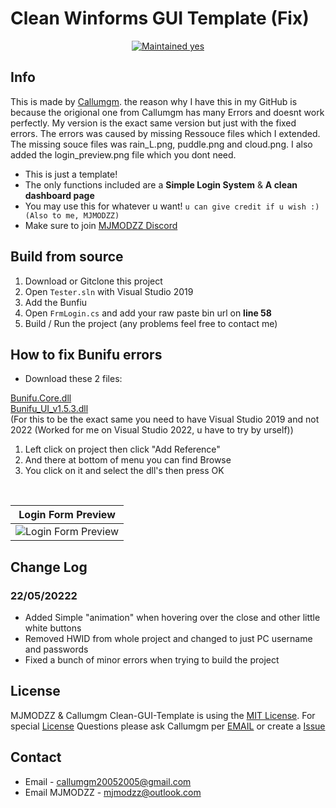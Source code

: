 # Clean Winforms GUI Template (Fix)

<p align="center">
  <a href="https://github.com/MJMODZZ/Clean-GUI-Template-Fix/graphs/commit-activity">
    <img src="https://img.shields.io/badge/maintained-very little-success?style=flat-square" alt="Maintained yes" />
  </a>
</p>

## Info
This is made by [Callumgm](https://github.com/Callumgm/Cookies-Clean-GUI-Base/). the reason why I have this in my GitHub is because the origional one from Callumgm has many Errors and doesnt work perfectly. My version is the exact same version but just with the fixed errors. The errors was caused by missing Ressouce files which I extended. The missing souce files was rain_L.png, puddle.png and cloud.png. I also added the login_preview.png file which you dont need.

- This is just a template!
- The only functions included are a **Simple Login System** & **A clean dashboard page**
- You may use this for whatever u want! `u can give credit if u wish :) (Also to me, MJMODZZ) `
- Make sure to join [MJMODZZ Discord](https://dsc.gg/mjmodzz)

## Build from source
1. Download or Gitclone this project
2. Open `Tester.sln` with Visual Studio 2019
3. Add the Bunfiu
3. Open `FrmLogin.cs` and add your raw paste bin url on **line 58**
4. Build / Run the project (any problems feel free to contact me)

## How to fix Bunifu errors
- Download these 2 files:

[Bunifu.Core.dll](https://github.com/MJMODZZ/Clean-GUI-Template-Fix/raw/main/Bunifu%20DLLs/Bunifu.Core.dll)
<br>
[Bunifu_UI_v1.5.3.dll](https://github.com/MJMODZZ/Clean-GUI-Template-Fix/raw/main/Bunifu%20DLLs/Bunifu_UI_v1.5.3.dll)
<br>
(For this to be the exact same you need to have Visual Studio 2019 and not 2022 (Worked for me on Visual Studio 2022, u have to try by urself))
<br>
1. Left click on project then click "Add Reference"
2. And there at bottom of menu you can find Browse
3. You click on it and select the dll's then press OK

<br>

| Login Form Preview | 
| ------------- | 
| ![Login Form Preview](https://media.discordapp.net/attachments/977051840367693834/983849257280888932/unknown.png) |

## Change Log
### 22/05/20222
- Added Simple "animation" when hovering over the close and other little white buttons
- Removed HWID from whole project and changed to just PC username and passwords
- Fixed a bunch of minor errors when trying to build the project

## License
MJMODZZ & Callumgm Clean-GUI-Template is using the [MIT License](https://github.com/MJMODZZ/Clean-GUI-Template-Fix/blob/main/LICENSE). 
For special [License](https://github.com/MJMODZZ/Clean-GUI-Template-Fix/blob/main/LICENSE) Questions please ask Callumgm per [EMAIL](callumgm20052005@gmail.com) or create a [Issue](https://github.com/Callumgm/Clean-GUI-Template/issues/new/choose)

## Contact
- Email - callumgm20052005@gmail.com
- Email MJMODZZ - mjmodzz@outlook.com
